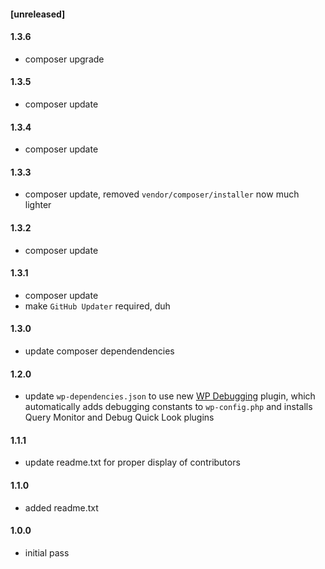 #### [unreleased]

#### 1.3.6
* composer upgrade

#### 1.3.5
* composer update

#### 1.3.4
* composer update

#### 1.3.3
* composer update, removed `vendor/composer/installer` now much lighter

#### 1.3.2
* composer update

#### 1.3.1
* composer update
* make `GitHub Updater` required, duh

#### 1.3.0
* update composer dependendencies

#### 1.2.0
* update `wp-dependencies.json` to use new [WP Debugging](https://github.com/afragen/wp-debugging) plugin, which automatically adds debugging constants to `wp-config.php` and installs Query Monitor and Debug Quick Look plugins

#### 1.1.1
* update readme.txt for proper display of contributors

#### 1.1.0
* added readme.txt

#### 1.0.0
* initial pass
